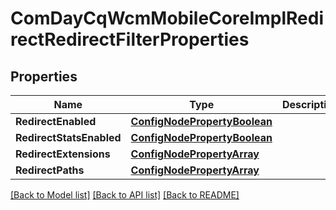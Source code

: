 # ComDayCqWcmMobileCoreImplRedirectRedirectFilterProperties

## Properties
Name | Type | Description | Notes
------------ | ------------- | ------------- | -------------
**RedirectEnabled** | [**ConfigNodePropertyBoolean**](configNodePropertyBoolean.md) |  | [optional] 
**RedirectStatsEnabled** | [**ConfigNodePropertyBoolean**](configNodePropertyBoolean.md) |  | [optional] 
**RedirectExtensions** | [**ConfigNodePropertyArray**](configNodePropertyArray.md) |  | [optional] 
**RedirectPaths** | [**ConfigNodePropertyArray**](configNodePropertyArray.md) |  | [optional] 

[[Back to Model list]](../README.md#documentation-for-models) [[Back to API list]](../README.md#documentation-for-api-endpoints) [[Back to README]](../README.md)


